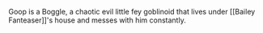 Goop is a Boggle, a chaotic evil little fey goblinoid that lives under [[Bailey Fanteaser]]'s house and messes with him constantly.  